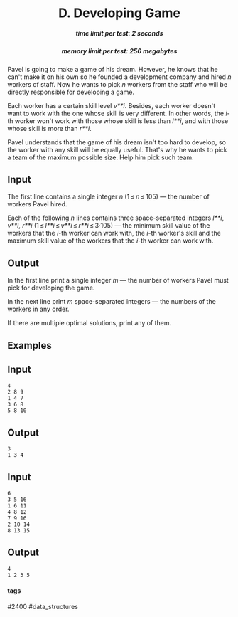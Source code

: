<h1 style='text-align: center;'> D. Developing Game</h1>

<h5 style='text-align: center;'>time limit per test: 2 seconds</h5>
<h5 style='text-align: center;'>memory limit per test: 256 megabytes</h5>

Pavel is going to make a game of his dream. However, he knows that he can't make it on his own so he founded a development company and hired *n* workers of staff. Now he wants to pick *n* workers from the staff who will be directly responsible for developing a game.

Each worker has a certain skill level *v**i*. Besides, each worker doesn't want to work with the one whose skill is very different. In other words, the *i*-th worker won't work with those whose skill is less than *l**i*, and with those whose skill is more than *r**i*.

Pavel understands that the game of his dream isn't too hard to develop, so the worker with any skill will be equally useful. That's why he wants to pick a team of the maximum possible size. Help him pick such team.

## Input

The first line contains a single integer *n* (1 ≤ *n* ≤ 105) — the number of workers Pavel hired.

Each of the following *n* lines contains three space-separated integers *l**i*, *v**i*, *r**i* (1 ≤ *l**i* ≤ *v**i* ≤ *r**i* ≤ 3·105) — the minimum skill value of the workers that the *i*-th worker can work with, the *i*-th worker's skill and the maximum skill value of the workers that the *i*-th worker can work with.

## Output

In the first line print a single integer *m* — the number of workers Pavel must pick for developing the game.

In the next line print *m* space-separated integers — the numbers of the workers in any order.

If there are multiple optimal solutions, print any of them.

## Examples

## Input


```
4  
2 8 9  
1 4 7  
3 6 8  
5 8 10  

```
## Output


```
3  
1 3 4  

```
## Input


```
6  
3 5 16  
1 6 11  
4 8 12  
7 9 16  
2 10 14  
8 13 15  

```
## Output


```
4  
1 2 3 5  

```


#### tags 

#2400 #data_structures 